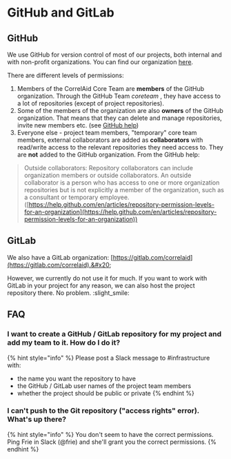 # GitHub and GitLab

## GitHub

We use GitHub for version control of most of our projects, both internal and with non-profit organizations. You can find our organization [here](https://www.github.com/CorrelAid).

There are different levels of permissions:

1. Members of the CorrelAid Core Team are **members** of the GitHub organization. Through the GitHub Team _coreteam_ , they have access to a lot of repositories (except of project repositories).&#x20;
2. Some of the members of the organization are also **owners** of the GitHub organization. That means that they can delete and manage repositories, invite new members etc. (see [GitHub help](https://help.github.com/en/articles/repository-permission-levels-for-an-organization))
3. Everyone else - project team members, "temporary" core team members, external collaborators are added as **collaborators** with read/write access to the relevant repositories they need access to. They are **not** added to the GitHub organization. From the GitHub help:&#x20;

> Outside collaborators: Repository collaborators can include organization members or outside collaborators. An outside collaborator is a person who has access to one or more organization repositories but is not explicitly a member of the organization, such as a consultant or temporary employee. ([https://help.github.com/en/articles/repository-permission-levels-for-an-organization](https://help.github.com/en/articles/repository-permission-levels-for-an-organization))

## GitLab

We also have a GitLab organization: [https://gitlab.com/correlaid](https://gitlab.com/correlaid).&#x20;

However, we currently do not use it for much. If you want to work with GitLab in your project for any reason, we can also host the project repository there. No problem. :slight\_smile:&#x20;

## FAQ

### I want to create a GitHub / GitLab repository for my project and add my team to it. How do I do it?

{% hint style="info" %}
Please post a Slack message to #infrastructure with:

* the name you want the repository to have
* the GitHub / GitLab user names of the project team members
* whether the project should be public or private
{% endhint %}

### I can't push to the Git repository ("access rights" error). What's up there?

{% hint style="info" %}
You don't seem to have the correct permissions. Ping Frie in Slack (@frie) and she'll grant you the correct permissions.
{% endhint %}
